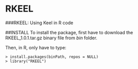 # RKEEL
###RKEEL: Using Keel in R code

##INSTALL
To install the package, first have to download the  RKEEL_1.0.1.tar.gz binary file from *bin* folder.

Then, in R, only have to type:
```
> install.packages(binPath, repos = NULL)
> library("RKEEL")
```
